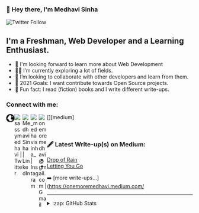 ### 👋 Hey there, I'm Medhavi Sinha

![Twitter Follow](https://img.shields.io/twitter/follow/sassymedhavi?color=1DA1F2&logo=twitter&style=for-the-badge)
## I'm a Freshman, Web Developer and a Learning Enthusiast.

- 🔭 I'm looking forward to learn more about Web Development
- 🕵️‍♀️ I’m currently exploring a lot of fields.
- 👯 I’m looking to collaborate with other developers and learn from them.
- 🌸 2021 Goals: I want contribute towards Open Source projects.
- 💫 Fun fact: I read (fiction) books and I write different write-ups.

### Connect with me:

[<img align="left" alt="https://onemoremedhavi.medium.com/" width="22px" src="https://raw.githubusercontent.com/iconic/open-iconic/master/svg/globe.svg" />][medium]
[<img align="left" alt="sassymedhavi | Twitter" width="22px" src="https://cdn.jsdelivr.net/npm/simple-icons@v3/icons/twitter.svg" />][twitter]
[<img align="left" alt="Medhavi Sinha | LinkedIn" width="22px" src="https://cdn.jsdelivr.net/npm/simple-icons@v3/icons/linkedin.svg" />][linkedin]
[<img align="left" alt="_medhavisinha_ | Instagram" width="22px" src="https://cdn.jsdelivr.net/npm/simple-icons@v3/icons/instagram.svg" />][instagram]
[<img align="left" alt="onemoremedhavi@gmail.com | Gmail" width="22px" src="https://cdn.jsdelivr.net/npm/simple-icons@v3/icons/gmail.svg" />][gmail]

<br />

### 🖋 Latest Write-up(s) on Medium:

<!-- BLOG-POST-LIST:START -->
- [Drop of Rain](https://onemoremedhavi.medium.com/drop-of-rain-fc2c4c539aa6)
- [Letting You Go](https://onemoremedhavi.medium.com/im-letting-you-go-97c94bdd7ecd)
<!-- BLOG-POST-LIST:END -->

➡️ [more write-ups...](https://onemoremedhavi.medium.com/

---

<details>
  <summary>:zap: GitHub Stats</summary>

  <img align="left" alt="medhavisinha's GitHub Stats" src="https://github-readme-stats.medhavisinha.vercel.app/api?username=medhavisinha&show_icons=true&hide_border=true" />

</details>

[website]: https://onemoremedhavi.medium.com/
[twitter]: https://twitter.com/sassymedhavi
[instagram]: https://instagram.com/_medhavisinha_
[linkedin]: https://www.linkedin.com/in/medhavi-sinha-7b9a431ba/
[gmail]: onemoremedhavi@gmail.com
